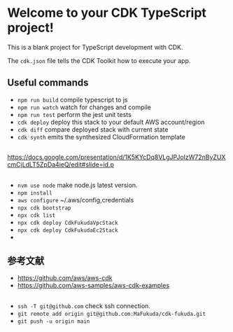 # Welcome to your CDK TypeScript project!

This is a blank project for TypeScript development with CDK.

The `cdk.json` file tells the CDK Toolkit how to execute your app.

## Useful commands

 * `npm run build`   compile typescript to js
 * `npm run watch`   watch for changes and compile
 * `npm run test`    perform the jest unit tests
 * `cdk deploy`      deploy this stack to your default AWS account/region
 * `cdk diff`        compare deployed stack with current state
 * `cdk synth`       emits the synthesized CloudFormation template


## 
https://docs.google.com/presentation/d/1K5KYcDq8VLgJPJoIzW72nByZUXcmCjLdLT5ZpDa4ieQ/edit#slide=id.p

##

* `nvm use node`    make node.js latest version.
* `npm install`  
* `aws configure`   ~/.aws/config,credentials
* `npx cdk bootstrap`   
* `npx cdk list`    
* `npx cdk deploy CdkFukudaVpcStack`
* `npx cdk deploy CdkFukudaEc2Stack`
* 

## 参考文献

* https://github.com/aws/aws-cdk
* https://github.com/aws-samples/aws-cdk-examples



##
* `ssh -T git@github.com` check ssh connection.
* `git remote add origin git@github.com:MaFukuda/cdk-fukuda.git`
* `git push -u origin main`